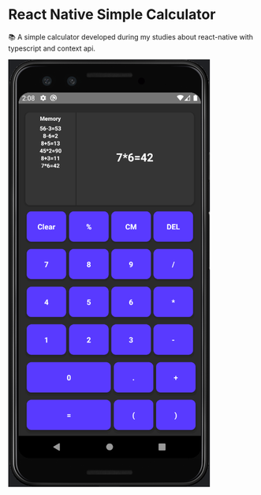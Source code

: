 # React Native Simple Calculator

:books:	 A simple calculator developed during my studies about react-native with typescript and context api.

![alt text](https://github.com/ggpereira/simple-rn-calculator/blob/master/art/screenshot.png)
